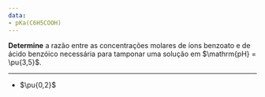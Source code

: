 ```yaml
---
data:
- pKa(C6H5COOH)
---
```


**Determine** a razão entre as concentrações molares de íons benzoato e de ácido benzóico necessária para tamponar uma solução em $\mathrm{pH} = \pu{3,5}$.

---

- $\pu{0,2}$